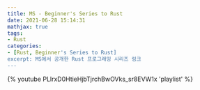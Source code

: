 ```yaml
---
title: MS - Beginner's Series to Rust
date: 2021-06-28 15:14:31
mathjax: true
tags: 
- Rust
categories: 
- [Rust, Beginner's Series to Rust]
excerpt: MS에서 공개한 Rust 프로그래밍 시리즈 링크
---
```


{% youtube PLlrxD0HtieHjbTjrchBwOVks_sr8EVW1x 'playlist' %}
